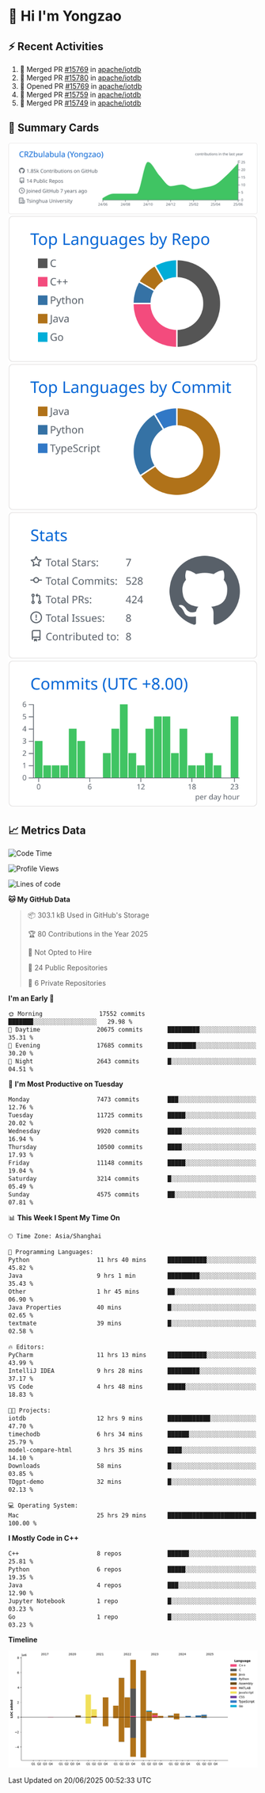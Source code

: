 # 👋 Hi I'm Yongzao

## ⚡ Recent Activities
<!--START_SECTION:activity-->
1. 🎉 Merged PR [#15769](https://github.com/apache/iotdb/pull/15769) in [apache/iotdb](https://github.com/apache/iotdb)
2. 🎉 Merged PR [#15780](https://github.com/apache/iotdb/pull/15780) in [apache/iotdb](https://github.com/apache/iotdb)
3. 💪 Opened PR [#15769](https://github.com/apache/iotdb/pull/15769) in [apache/iotdb](https://github.com/apache/iotdb)
4. 🎉 Merged PR [#15759](https://github.com/apache/iotdb/pull/15759) in [apache/iotdb](https://github.com/apache/iotdb)
5. 🎉 Merged PR [#15749](https://github.com/apache/iotdb/pull/15749) in [apache/iotdb](https://github.com/apache/iotdb)
<!--END_SECTION:activity-->

## 🎑 Summary Cards

[![](https://raw.githubusercontent.com/CRZbulabula/CRZbulabula/main/profile-summary-card-output/github/0-profile-details.svg)](https://github.com/vn7n24fzkq/github-profile-summary-cards)
[![](https://raw.githubusercontent.com/CRZbulabula/CRZbulabula/main/profile-summary-card-output/github/1-repos-per-language.svg)](https://github.com/vn7n24fzkq/github-profile-summary-cards) [![](https://raw.githubusercontent.com/CRZbulabula/CRZbulabula/main/profile-summary-card-output/github/2-most-commit-language.svg)](https://github.com/vn7n24fzkq/github-profile-summary-cards)
[![](https://raw.githubusercontent.com/CRZbulabula/CRZbulabula/main/profile-summary-card-output/github/3-stats.svg)](https://github.com/vn7n24fzkq/github-profile-summary-cards) [![](https://raw.githubusercontent.com/CRZbulabula/CRZbulabula/main/profile-summary-card-output/github/4-productive-time.svg)](https://github.com/vn7n24fzkq/github-profile-summary-cards)

## 📈 Metrics Data

<!--START_SECTION:waka-->
![Code Time](http://img.shields.io/badge/Code%20Time-950%20hrs%2013%20mins-blue)

![Profile Views](http://img.shields.io/badge/Profile%20Views-0-blue)

![Lines of code](https://img.shields.io/badge/From%20Hello%20World%20I%27ve%20Written-33.2%20million%20lines%20of%20code-blue)

**🐱 My GitHub Data** 

> 📦 303.1 kB Used in GitHub's Storage 
 > 
> 🏆 80 Contributions in the Year 2025
 > 
> 🚫 Not Opted to Hire
 > 
> 📜 24 Public Repositories 
 > 
> 🔑 6 Private Repositories 
 > 
**I'm an Early 🐤** 

```text
🌞 Morning                17552 commits       ███████░░░░░░░░░░░░░░░░░░   29.98 % 
🌆 Daytime                20675 commits       █████████░░░░░░░░░░░░░░░░   35.31 % 
🌃 Evening                17685 commits       ████████░░░░░░░░░░░░░░░░░   30.20 % 
🌙 Night                  2643 commits        █░░░░░░░░░░░░░░░░░░░░░░░░   04.51 % 
```
📅 **I'm Most Productive on Tuesday** 

```text
Monday                   7473 commits        ███░░░░░░░░░░░░░░░░░░░░░░   12.76 % 
Tuesday                  11725 commits       █████░░░░░░░░░░░░░░░░░░░░   20.02 % 
Wednesday                9920 commits        ████░░░░░░░░░░░░░░░░░░░░░   16.94 % 
Thursday                 10500 commits       ████░░░░░░░░░░░░░░░░░░░░░   17.93 % 
Friday                   11148 commits       █████░░░░░░░░░░░░░░░░░░░░   19.04 % 
Saturday                 3214 commits        █░░░░░░░░░░░░░░░░░░░░░░░░   05.49 % 
Sunday                   4575 commits        ██░░░░░░░░░░░░░░░░░░░░░░░   07.81 % 
```


📊 **This Week I Spent My Time On** 

```text
🕑︎ Time Zone: Asia/Shanghai

💬 Programming Languages: 
Python                   11 hrs 40 mins      ███████████░░░░░░░░░░░░░░   45.82 % 
Java                     9 hrs 1 min         █████████░░░░░░░░░░░░░░░░   35.43 % 
Other                    1 hr 45 mins        ██░░░░░░░░░░░░░░░░░░░░░░░   06.90 % 
Java Properties          40 mins             █░░░░░░░░░░░░░░░░░░░░░░░░   02.65 % 
textmate                 39 mins             █░░░░░░░░░░░░░░░░░░░░░░░░   02.58 % 

🔥 Editors: 
PyCharm                  11 hrs 13 mins      ███████████░░░░░░░░░░░░░░   43.99 % 
IntelliJ IDEA            9 hrs 28 mins       █████████░░░░░░░░░░░░░░░░   37.17 % 
VS Code                  4 hrs 48 mins       █████░░░░░░░░░░░░░░░░░░░░   18.83 % 

🐱‍💻 Projects: 
iotdb                    12 hrs 9 mins       ████████████░░░░░░░░░░░░░   47.70 % 
timechodb                6 hrs 34 mins       ██████░░░░░░░░░░░░░░░░░░░   25.79 % 
model-compare-html       3 hrs 35 mins       ████░░░░░░░░░░░░░░░░░░░░░   14.10 % 
Downloads                58 mins             █░░░░░░░░░░░░░░░░░░░░░░░░   03.85 % 
TDgpt-demo               32 mins             █░░░░░░░░░░░░░░░░░░░░░░░░   02.13 % 

💻 Operating System: 
Mac                      25 hrs 29 mins      █████████████████████████   100.00 % 
```

**I Mostly Code in C++** 

```text
C++                      8 repos             ██████░░░░░░░░░░░░░░░░░░░   25.81 % 
Python                   6 repos             █████░░░░░░░░░░░░░░░░░░░░   19.35 % 
Java                     4 repos             ███░░░░░░░░░░░░░░░░░░░░░░   12.90 % 
Jupyter Notebook         1 repo              █░░░░░░░░░░░░░░░░░░░░░░░░   03.23 % 
Go                       1 repo              █░░░░░░░░░░░░░░░░░░░░░░░░   03.23 % 
```



**Timeline**

![Lines of Code chart](https://raw.githubusercontent.com/CRZbulabula/CRZbulabula/main/assets/bar_graph.png)


 Last Updated on 20/06/2025 00:52:33 UTC
<!--END_SECTION:waka-->

